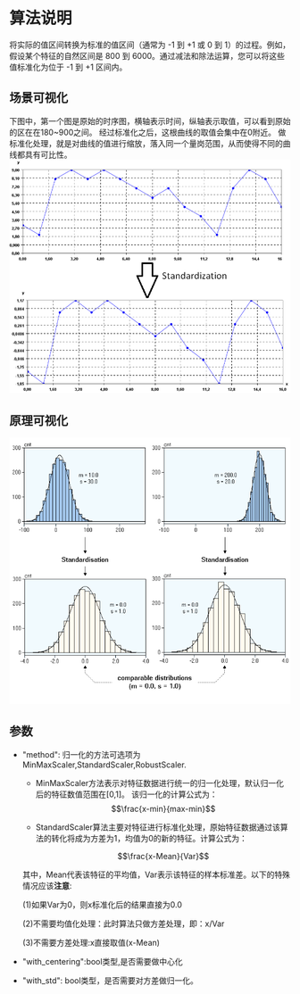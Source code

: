 
# 算法说明

将实际的值区间转换为标准的值区间（通常为 -1 到 +1 或 0 到 1）的过程。例如，假设某个特征的自然区间是 800 到 6000。通过减法和除法运算，您可以将这些值标准化为位于 -1 到 +1 区间内。



## 场景可视化

下图中，第一个图是原始的时序图，横轴表示时间，纵轴表示取值，可以看到原始的区在在180~900之间。
经过标准化之后，这根曲线的取值会集中在0附近。
做标准化处理，就是对曲线的值进行缩放，落入同一个量岗范围，从而使得不同的曲线都具有可比性。
![](../_image/标准化.png)



## 原理可视化

![](../_image/标准化1.png)


## **参数**

- "method": 归一化的方法可选项为MinMaxScaler,StandardScaler,RobustScaler.
  - MinMaxScaler方法表示对特征数据进行统一的归一化处理，默认归一化后的特征数值范围在[0,1]。 该归一化的计算公式为：
    $$\frac{x-min}{max-min}$$

  - StandardScaler算法主要对特征进行标准化处理，原始特征数据通过该算法的转化将成为方差为1，均值为0的新的特征。计算公式为：

    $$\frac{x-Mean}{Var}$$

  其中，Mean代表该特征的平均值，Var表示该特征的样本标准差。以下的特殊情况应该**注意**:

    (1)如果Var为0，则x标准化后的结果直接为0.0

    (2)不需要均值化处理：此时算法只做方差处理，即：x/Var
    
    (3)不需要方差处理:x直接取值(x-Mean)


- "with_centering":bool类型,是否需要做中心化
- "with_std": bool类型，是否需要对方差做归一化。
